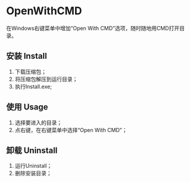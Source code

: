 # OpenWithCMD 

在Windows右键菜单中增加“Open With CMD”选项，随时随地用CMD打开目录。  

## 安装 Install
1. 下载压缩包；
1. 将压缩包解压到运行目录；
1. 执行Install.exe;

## 使用 Usage
1. 选择要进入的目录；
1. 点右键，在右键菜单中选择“Open With CMD”；

## 卸载 Uninstall
1. 运行Uninstall；
1. 删除安装目录；
